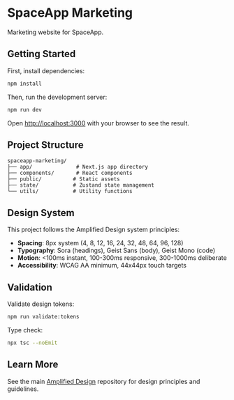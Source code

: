 # SpaceApp Marketing

Marketing website for SpaceApp.

## Getting Started

First, install dependencies:

```bash
npm install
```

Then, run the development server:

```bash
npm run dev
```

Open [http://localhost:3000](http://localhost:3000) with your browser to see the result.

## Project Structure

```
spaceapp-marketing/
├── app/              # Next.js app directory
├── components/       # React components
├── public/          # Static assets
├── state/           # Zustand state management
└── utils/           # Utility functions
```

## Design System

This project follows the Amplified Design system principles:

- **Spacing**: 8px system (4, 8, 12, 16, 24, 32, 48, 64, 96, 128)
- **Typography**: Sora (headings), Geist Sans (body), Geist Mono (code)
- **Motion**: <100ms instant, 100-300ms responsive, 300-1000ms deliberate
- **Accessibility**: WCAG AA minimum, 44x44px touch targets

## Validation

Validate design tokens:

```bash
npm run validate:tokens
```

Type check:

```bash
npx tsc --noEmit
```

## Learn More

See the main [Amplified Design](../) repository for design principles and guidelines.
